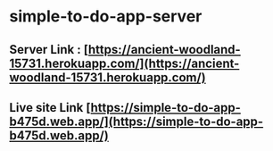 # simple-to-do-app-server

## Server Link : [https://ancient-woodland-15731.herokuapp.com/](https://ancient-woodland-15731.herokuapp.com/)

## Live site Link [https://simple-to-do-app-b475d.web.app/](https://simple-to-do-app-b475d.web.app/)
